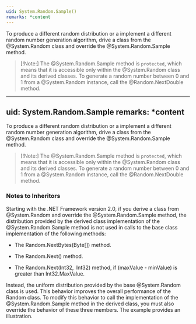 ```yaml
---
uid: System.Random.Sample()
remarks: *content
---
```


To produce a different random distribution or a implement a different random number generation algorithm, drive a class from the @System.Random class and override the @System.Random.Sample method.

> [!Note:]
> The @System.Random.Sample method is `protected`, which means that it is accessible only within the @System.Random class and its derived classes. To generate a random number between 0 and 1 from a @System.Random instance, call the @Random.NextDouble method.


---
uid: System.Random.Sample
remarks: *content
---

To produce a different random distribution or a implement a different random number generation algorithm, drive a class from the @System.Random class and override the @System.Random.Sample method.

> [!Note:]
> The @System.Random.Sample method is `protected`, which means that it is accessible only within the @System.Random class and its derived classes. To generate a random number between 0 and 1 from a @System.Random instance, call the @Random.NextDouble method.

### Notes to Inheritors ###

Starting with the .NET Framework version 2.0, if you derive a class from @System.Random and override the @System.Random.Sample method, the distribution provided by the derived class implementation of the @System.Random.Sample method is not used in calls to the base class implementation of the following methods:

- The Random.NextBytes(Byte[]) method.

- The Random.Next() method.

- The Random.Next(Int32, Int32) method, if (maxValue - minValue) is greater than Int32.MaxValue.

Instead, the uniform distribution provided by the base @System.Random class is used. This behavior improves the overall performance of the Random class. To modify this behavior to call the implementation of the @System.Random.Sample method in the derived class, you must also override the behavior of these three members. The example provides an illustration.

